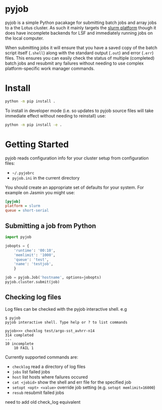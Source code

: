 # pyjob

pyjob is a simple Python pacakage for submitting batch jobs and array jobs to a
the Lotus cluster. As such it mainly targets the [slurm platform](https://slurm.schedmd.com/)
though it does have incomplete backends for LSF and immediately running jobs on
the local computer.

When submitting jobs it will ensure that you have a saved copy of the batch script
itself (`.shell`) along with the standard output (`.out`) and error (`.err`) files.
This ensures you can easily check the status of multiple (completed) batch jobs and
resubmit any failures without needing to use complex platform-specific work manager
commands.

# Install

```bash
python -m pip install .
```

To install in developer mode (i.e. so updates to pyjob source files will take
immediate effect without needing to reinstall) use:
```bash
python -m pip install -e .
```

# Getting Started

pyjob reads configuration info for your cluster setup from configuration files:
* `~/.pyjobrc`
* `pyjob.ini` in the current directory

You should create an appropriate set of defaults for your system. For example on
Jasmin you might use:
```ini
[pyjob]
platform = slurm
queue = short-serial
```

## Submitting a job from Python

```python
import pyjob

jobopts = {
    'runtime': '00:10',
    'memlimit': '1000',
    'queue': 'test',
    'name': 'testjob',
    }

job = pyjob.Job('hostname', options=jobopts)
pyjob.cluster.submit(job)

```

## Checking log files

Log files can be checked with the pyjob interactive shell. e.g
```
$ pyjob 
pyjob interactive shell. Type help or ? to list commands

pyjob>>> checklog test/argo-sst_avhrr-n14
314 completed
---
10 incomplete
    10 FAIL 1
```
Currently supported commands are:
* `checklog` read a directory of log files
* `jobs` list failed jobs
* `host` list hosts where failures occured
* `cat <jobid>` show the shell and err file for the specified job
* `setopt <opt> <value>` override job setting (e.g. `setopt memlimit=16000`)
* `resub` resubmit failed jobs


need to add old check_log equivalent
